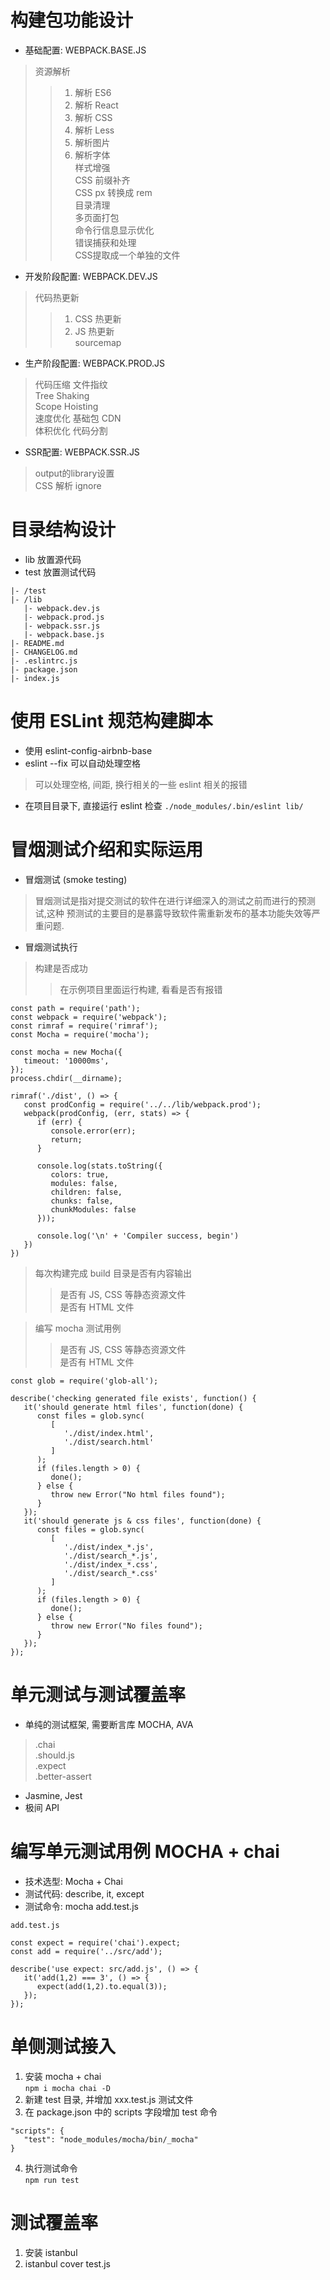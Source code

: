 # 构建包功能设计  
* 基础配置: WEBPACK.BASE.JS  
> 资源解析
>> 1. 解析 ES6
>> 2. 解析 React  
>> 3. 解析 CSS  
>> 4. 解析 Less  
>> 5. 解析图片  
>> 6. 解析字体  
> 样式增强  
>> CSS 前缀补齐  
>> CSS px 转换成 rem  
> 目录清理  
> 多页面打包  
> 命令行信息显示优化  
> 错误捕获和处理  
> CSS提取成一个单独的文件  

* 开发阶段配置: WEBPACK.DEV.JS  
> 代码热更新  
>> 1. CSS 热更新  
>> 2. JS 热更新  
> sourcemap  

* 生产阶段配置: WEBPACK.PROD.JS  
> 代码压缩 
> 文件指纹  
> Tree Shaking  
> Scope Hoisting  
> 速度优化  基础包 CDN  
> 体积优化  代码分割  

* SSR配置: WEBPACK.SSR.JS  
> output的library设置  
> CSS 解析 ignore  

# 目录结构设计  

* lib 放置源代码  
* test 放置测试代码  
```
|- /test  
|- /lib  
   |- webpack.dev.js
   |- webpack.prod.js  
   |- webpack.ssr.js  
   |- webpack.base.js  
|- README.md
|- CHANGELOG.md
|- .eslintrc.js
|- package.json  
|- index.js  
```

# 使用 ESLint 规范构建脚本  

* 使用 eslint-config-airbnb-base  
* eslint --fix 可以自动处理空格  
> 可以处理空格, 间距, 换行相关的一些 eslint 相关的报错  
* 在项目目录下, 直接运行 eslint 检查 `./node_modules/.bin/eslint lib/`  

# 冒烟测试介绍和实际运用  

* 冒烟测试 (smoke testing)  
> 冒烟测试是指对提交测试的软件在进行详细深入的测试之前而进行的预测试,这种
> 预测试的主要目的是暴露导致软件需重新发布的基本功能失效等严重问题.  

* 冒烟测试执行  
> 构建是否成功  
>> 在示例项目里面运行构建, 看看是否有报错  
```
const path = require('path');
const webpack = require('webpack');
const rimraf = require('rimraf');
const Mocha = require('mocha');

const mocha = new Mocha({
   timeout: '10000ms',
});
process.chdir(__dirname);

rimraf('./dist', () => {
   const prodConfig = require('../../lib/webpack.prod');
   webpack(prodConfig, (err, stats) => {
      if (err) {
         console.error(err);
         return;
      }

      console.log(stats.toString({
         colors: true,
         modules: false,
         children: false,
         chunks: false,
         chunkModules: false
      }));

      console.log('\n' + 'Compiler success, begin')
   })
})
```
> 每次构建完成 build 目录是否有内容输出  
>> 是否有 JS, CSS 等静态资源文件  
>> 是否有 HTML 文件  

> 编写 mocha 测试用例  
>> 是否有 JS, CSS 等静态资源文件  
>> 是否有 HTML 文件  
```
const glob = require('glob-all');

describe('checking generated file exists', function() {
   it('should generate html files', function(done) {
      const files = glob.sync(
         [
            './dist/index.html',
            './dist/search.html'
         ]
      );
      if (files.length > 0) {
         done();
      } else {
         throw new Error("No html files found");
      }
   });
   it('should generate js & css files', function(done) {
      const files = glob.sync(
         [
            './dist/index_*.js',
            './dist/search_*.js',
            './dist/index_*.css',
            './dist/search_*.css'
         ]
      );
      if (files.length > 0) {
         done();
      } else {
         throw new Error("No files found");
      }
   });
});
```

# 单元测试与测试覆盖率  
* 单纯的测试框架, 需要断言库  MOCHA, AVA  
> .chai  
> .should.js  
> .expect  
> .better-assert  

* Jasmine,  Jest  
* 极间 API  

# 编写单元测试用例  MOCHA + chai  
* 技术选型: Mocha + Chai  
* 测试代码: describe, it, except  
* 测试命令: mocha  add.test.js  
```
add.test.js  

const expect = require('chai').expect;  
const add = require('../src/add');

describe('use expect: src/add.js', () => {
   it('add(1,2) === 3', () => {
      expect(add(1,2).to.equal(3));
   });
});
```  

# 单侧测试接入  
1. 安装 mocha + chai  
` npm i mocha chai -D `  
2. 新建 test 目录, 并增加 xxx.test.js 测试文件  
3. 在 package.json 中的 scripts 字段增加 test 命令  
```
"scripts": {
   "test": "node_modules/mocha/bin/_mocha"
}
```  
4. 执行测试命令  
` npm run test `  

# 测试覆盖率  
1. 安装 istanbul  
2. istanbul cover test.js  
